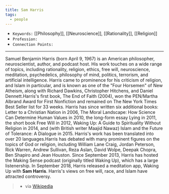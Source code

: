 ```yaml
---
title: Sam Harris
tags:
  - people
---
```


- `Keywords:` [[Philosophy]], [[Neuroscience]], [[Rationality]], [[Religion]]
- `Profession:`
- `Connection Points:`

---

Samuel Benjamin Harris (born April 9, 1967) is an American philosopher, neuroscientist, author, and podcast host. His work touches on a wide range of topics, including rationality, religion, ethics, free will, neuroscience, meditation, psychedelics, philosophy of mind, politics, terrorism, and artificial intelligence. Harris came to prominence for his criticism of religion, and Islam in particular, and is known as one of the "Four Horsemen" of New Atheism, along with Richard Dawkins, Christopher Hitchens, and Daniel Dennett.Harris's first book, The End of Faith (2004), won the PEN/Martha Albrand Award for First Nonfiction and remained on The New York Times Best Seller list for 33 weeks. Harris has since written six additional books: Letter to a Christian Nation in 2006, The Moral Landscape: How Science Can Determine Human Values in 2010, the long-form essay Lying in 2011, the short book Free Will in 2012, Waking Up: A Guide to Spirituality Without Religion in 2014, and (with British writer Maajid Nawaz) Islam and the Future of Tolerance: A Dialogue in 2015. Harris's work has been translated into over 20 languages.Harris has debated with many prominent figures on the topics of God or religion, including William Lane Craig, Jordan Peterson, Rick Warren, Andrew Sullivan, Reza Aslan, David Wolpe, Deepak Chopra, Ben Shapiro and Jean Houston. Since September 2013, Harris has hosted the Making Sense podcast (originally titled Waking Up), which has a large listenership. In September 2018, Harris released a meditation app, Waking Up with **Sam Harris**. Harris's views on free will, race, and Islam have attracted controversy. 
> - via [Wikipedia](https://en.wikipedia.org/wiki/Sam%20Harris)